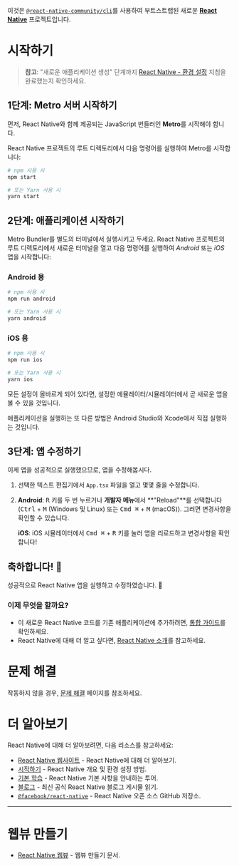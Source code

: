 이것은 [`@react-native-community/cli`](https://github.com/react-native-community/cli)를 사용하여 부트스트랩된 새로운 [**React Native**](https://reactnative.dev) 프로젝트입니다.

# 시작하기

> **참고**: "새로운 애플리케이션 생성" 단계까지 [React Native - 환경 설정](https://reactnative.dev/docs/environment-setup) 지침을 완료했는지 확인하세요.

## 1단계: Metro 서버 시작하기

먼저, React Native와 함께 제공되는 JavaScript 번들러인 **Metro**를 시작해야 합니다.

React Native 프로젝트의 루트 디렉토리에서 다음 명령어를 실행하여 Metro를 시작합니다:

```bash
# npm 사용 시
npm start

# 또는 Yarn 사용 시
yarn start
```

## 2단계: 애플리케이션 시작하기

Metro Bundler를 별도의 터미널에서 실행시키고 두세요. React Native 프로젝트의 루트 디렉토리에서 새로운 터미널을 열고 다음 명령어를 실행하여 _Android_ 또는 _iOS_ 앱을 시작합니다:

### Android 용

```bash
# npm 사용 시
npm run android

# 또는 Yarn 사용 시
yarn android
```

### iOS 용

```bash
# npm 사용 시
npm run ios

# 또는 Yarn 사용 시
yarn ios
```

모든 설정이 올바르게 되어 있다면, 설정한 에뮬레이터/시뮬레이터에서 곧 새로운 앱을 볼 수 있을 것입니다.

애플리케이션을 실행하는 또 다른 방법은 Android Studio와 Xcode에서 직접 실행하는 것입니다.

## 3단계: 앱 수정하기

이제 앱을 성공적으로 실행했으므로, 앱을 수정해봅시다.

1. 선택한 텍스트 편집기에서 `App.tsx` 파일을 열고 몇몇 줄을 수정합니다.
2. **Android**: <kbd>R</kbd> 키를 두 번 누르거나 **개발자 메뉴**에서 **"Reload"**를 선택합니다 (<kbd>Ctrl</kbd> + <kbd>M</kbd> (Windows 및 Linux) 또는 <kbd>Cmd ⌘</kbd> + <kbd>M</kbd> (macOS)). 그러면 변경사항을 확인할 수 있습니다.

   **iOS**: iOS 시뮬레이터에서 <kbd>Cmd ⌘</kbd> + <kbd>R</kbd> 키를 눌러 앱을 리로드하고 변경사항을 확인합니다!

## 축하합니다! :tada:

성공적으로 React Native 앱을 실행하고 수정하였습니다. :partying_face:

### 이제 무엇을 할까요?

- 이 새로운 React Native 코드를 기존 애플리케이션에 추가하려면, [통합 가이드](https://reactnative.dev/docs/integration-with-existing-apps)를 확인하세요.
- React Native에 대해 더 알고 싶다면, [React Native 소개](https://reactnative.dev/docs/getting-started)를 참고하세요.

# 문제 해결

작동하지 않을 경우, [문제 해결](https://reactnative.dev/docs/troubleshooting) 페이지를 참조하세요.

# 더 알아보기

React Native에 대해 더 알아보려면, 다음 리소스를 참고하세요:

- [React Native 웹사이트](https://reactnative.dev) - React Native에 대해 더 알아보기.
- [시작하기](https://reactnative.dev/docs/environment-setup) - React Native 개요 및 환경 설정 방법.
- [기본 학습](https://reactnative.dev/docs/getting-started) - React Native 기본 사항을 안내하는 투어.
- [블로그](https://reactnative.dev/blog) - 최신 공식 React Native 블로그 게시물 읽기.
- [`@facebook/react-native`](https://github.com/facebook/react-native) - React Native 오픈 소스 GitHub 저장소.

---

# 웹뷰 만들기 
- [React Native 웹뷰](./doc/Webview.md) - 웹뷰 만들기 문서.
